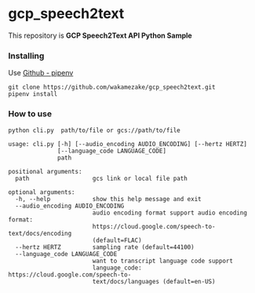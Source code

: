 # gcp_speech2text
This repository is **GCP Speech2Text API Python Sample**

### Installing

Use [Github - pipenv](https://github.com/pypa/pipenv)

```
git clone https://github.com/wakamezake/gcp_speech2text.git
pipenv install
```

### How to use

```
python cli.py  path/to/file or gcs://path/to/file
```

```
usage: cli.py [-h] [--audio_encoding AUDIO_ENCODING] [--hertz HERTZ]
              [--language_code LANGUAGE_CODE]
              path

positional arguments:
  path                  gcs link or local file path

optional arguments:
  -h, --help            show this help message and exit
  --audio_encoding AUDIO_ENCODING
                        audio encoding format support audio encoding format:
                        https://cloud.google.com/speech-to-text/docs/encoding
                        (default=FLAC)
  --hertz HERTZ         sampling rate (default=44100)
  --language_code LANGUAGE_CODE
                        want to transcript language code support
                        language_code: https://cloud.google.com/speech-to-
                        text/docs/languages (default=en-US)
```